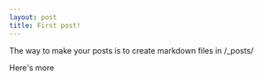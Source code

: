 ```yaml
---
layout: post
title: First post!
---
```


The  way to make your posts is to create markdown files in  /_posts/ 

Here's more
